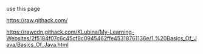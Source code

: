 use this page

https://raw.githack.com/

https://rawcdn.githack.com/KLubina/My-Learning-Websites/2f5184f07c6c45cf8c0945462ffe45318761136e/1.%20Basics_Of_Java/Basics_Of_Java.html

